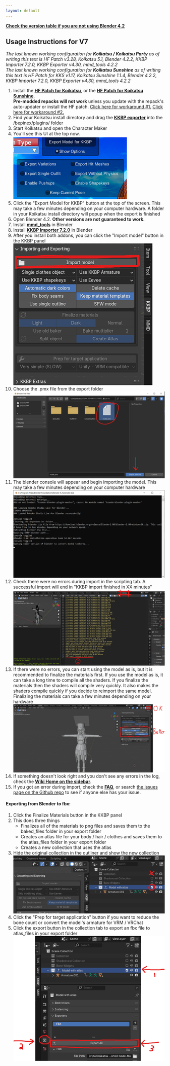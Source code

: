 ```yaml
---
layout: default
---
```


<a style="font-weight:bold" href="faq">Check the version table if you are not using Blender 4.2</a> 

## Usage Instructions for V7

*The last known working configuration for **Koikatsu / Koikatsu Party** as of writing this text is HF Patch v3.28, Koikatsu 5.1, Blender 4.2.2, KKBP Importer 7.2.0, KKBP Exporter v4.30, mmd_tools 4.2.2  
The last known working configuration for **Koikatsu Sunshine** as of writing this text is HF Patch for KKS v1.17, Koikatsu Sunshine 1.1.4, Blender 4.2.2, KKBP Importer 7.2.0, KKBP Exporter v4.30, mmd_tools 4.2.2*  

1. Install the <a style="font-weight:bold" href="https://github.com/ManlyMarco/KK-HF_Patch"> HF Patch for Koikatsu</a>, or the <a style="font-weight:bold" href="https://github.com/ManlyMarco/KKS-HF_Patch"> HF Patch for Koikatsu Sunshine</a>.  
**Pre-modded repacks will not work** unless you update with the repack's auto-updater or install the HF patch. [Click here for workaround #1.](https://github.com/FlailingFog/KK-Blender-Porter-Pack/issues/523)  [Click here for workaround #2.](https://github.com/FlailingFog/KK-Blender-Porter-Pack/issues/560)
1. Find your Koikatsu install directory and drag the <a style="font-weight:bold" href="https://github.com/FlailingFog/KK-Blender-Porter-Pack/releases">KKBP exporter</a> into the /bepinex/plugins/ folder
1. Start Koikatsu and open the Character Maker
1. You'll see this UI at the top now.  
![ ](https://raw.githubusercontent.com/FlailingFog/flailingfog.github.io/master/assets/images/exportpanel.png)
1. Click the "Export Model for KKBP" button at the top of the screen. This may take a few minutes depending on your computer hardware. A folder in your Koikatsu install directory will popup when the export is finished
1. Open Blender 4.2. **Other versions are not guaranteed to work.**
1. Install <a style="font-weight:bold" href="https://extensions.blender.org/add-ons/mmd-tools/">mmd_tools</a> in Blender
1. Install <a style="font-weight:bold" href="https://github.com/FlailingFog/KK-Blender-Porter-Pack/releases">KKBP Importer 7.2.0</a> in Blender
1. After you install both addons, you can click the "Import model" button in the KKBP panel  
![ ](https://raw.githubusercontent.com/FlailingFog/flailingfog.github.io/master/assets/images/importpanel2.png)
1. Choose the .pmx file from the export folder 
![ ](https://raw.githubusercontent.com/FlailingFog/flailingfog.github.io/master/assets/images/importpanel3.png)
1. The blender console will appear and begin importing the model. This may take a few minutes depending on your computer hardware  
![ ](https://raw.githubusercontent.com/FlailingFog/flailingfog.github.io/master/assets/images/importpanel4.png)
1. Check there were no errors during import in the scripting tab. A successful import will end in "KKBP import finished in XX minutes"  
![ ](https://raw.githubusercontent.com/FlailingFog/flailingfog.github.io/master/assets/images/importpanel5.png)
1. If there were no errors, you can start using the model as is, but it is recommended to finalize the materials first. If you use the model as is, it can take a long time to compile all the shaders. If you finalize the materials then the shaders will compile very quickly. It also makes the shaders compile quickly if you decide to reimport the same model. Finalizing the materials can take a few minutes depending on your hardware  
![ ](https://raw.githubusercontent.com/FlailingFog/flailingfog.github.io/master/assets/images/importpanel6.png)
1. If something doesn't look right and you don't see any errors in the log, check the <a style="font-weight:bold" href="wiki">Wiki Home on the sidebar</a>.
1. If you got an error during import, check the <a style="font-weight:bold" href="faq">FAQ</a>, or search [the issues page on the Github repo](https://github.com/FlailingFog/KK-Blender-Porter-Pack/issues) to see if anyone else has your issue.

#### Exporting from Blender to fbx:

1. Click the Finalize Materials button in the KKBP panel  
1. This does three things
    * Finalizes all of the materials to png files and saves them to the baked_files folder in your export folder
    * Creates an atlas file for your body / hair / clothes and saves them to the atlas_files folder in your export folder
    * Creates a new collection that uses the atlas
1. Hide the original collection in the outliner and show the new collection
![ ](https://raw.githubusercontent.com/FlailingFog/flailingfog.github.io/master/assets/images/importpanel7.png)
1. Click the "Prep for target application" button if you want to reduce the bone count or convert the model's armature for VRM / VRChat
1. Click the export button in the collection tab to export an fbx file to atlas_files in your export folder
![ ](https://raw.githubusercontent.com/FlailingFog/flailingfog.github.io/master/assets/images/importpanel8.png)
